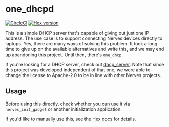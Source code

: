 # one_dhcpd

[![CircleCI](https://circleci.com/gh/fhunleth/one_dhcpd.svg?style=svg)](https://circleci.com/gh/fhunleth/one_dhcpd)
[![Hex version](https://img.shields.io/hexpm/v/one_dhcpd.svg "Hex version")](https://hex.pm/packages/one_dhcpd)

This is a simple DHCP server that's capable of giving out just one IP address.
The use case is to support connecting Nerves devices directly to laptops. Yes,
there are many ways of solving this problem. It took a long time to give up on
the available alternatives and write this, and we may end up abandoning this
project. Until then, there's `one_dhcp`.

If you're looking for a DHCP server, check out
[dhcp_server](https://hex.pm/packages/dhcp_server). Note that since this project
was developed independent of that one, we were able to change the license to
Apache-2.0 to be in line with other Nerves projects.

## Usage

Before using this directly, check whether you can use it via
`nerves_init_gadget` or another initialization application.

If you'd like to manually use this, see the [Hex
docs](https://hexdocs.pm/one_dhcpd) for details.

